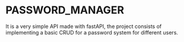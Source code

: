 # PASSWORD_MANAGER
It is a very simple API made with fastAPI, the project consists of implementing a basic CRUD for a password system for different users. 
